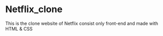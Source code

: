 # Netflix_clone
This is the clone website of Netflix consist only front-end and made with HTML &amp; CSS 
